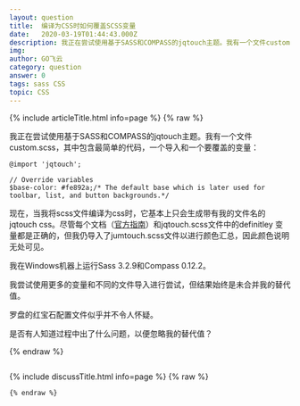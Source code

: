 ```yaml
---
layout: question
title:  编译为CSS时如何覆盖SCSS变量
date:   2020-03-19T01:44:43.000Z
description: 我正在尝试使用基于SASS和COMPASS的jqtouch主题。我有一个文件custom.scss，其中包含最简单的代码，一个导入和一个要覆盖的变量：...
img: 
author: GO飞云
category: question
answer: 0
tags: sass CSS
topic: CSS
---
```

<div class="article-root">
  <div class="article">
    {% include articleTitle.html info=page %}
    {% raw %}
    <div class="article-content"><p><font style="vertical-align: inherit;"><font style="vertical-align: inherit;">我正在尝试使用基于SASS和COMPASS的jqtouch主题。</font><font style="vertical-align: inherit;">我有一个文件custom.scss，其中包含最简单的代码，一个导入和一个要覆盖的变量：</font></font></p>

<pre><code>@import 'jqtouch';<font></font>
<font></font>
// Override variables<font></font>
$base-color: #fe892a;/* The default base which is later used for toolbar, list, and button backgrounds.*/<font></font>
</code></pre>

<p><font style="vertical-align: inherit;"><font style="vertical-align: inherit;">现在，当我将scss文件编译为css时，它基本上只会生成带有我的文件名的jqtouch css。</font><font style="vertical-align: inherit;">尽管每个文档（</font></font><a href="http://www.sencha.com/blog/an-introduction-to-theming-sencha-touch/" rel="noreferrer"><font style="vertical-align: inherit;"><font style="vertical-align: inherit;">官方指南</font></font></a><font style="vertical-align: inherit;"><font style="vertical-align: inherit;">）和jqtouch.scss文件中的definitley </font><font style="vertical-align: inherit;">变量都是正确的</font><font style="vertical-align: inherit;">，但我仍导入了jumtouch.scss文件以进行颜色汇总，因此</font><font style="vertical-align: inherit;">颜色说明无处可见</font><font style="vertical-align: inherit;">。</font></font></p>

<p><font style="vertical-align: inherit;"><font style="vertical-align: inherit;">我在Windows机器上运行Sass 3.2.9和Compass 0.12.2。</font></font></p>

<p><font style="vertical-align: inherit;"><font style="vertical-align: inherit;">我尝试使用更多的变量和不同的文件导入进行尝试，但结果始终是未合并我的替代值。</font></font></p>

<p><font style="vertical-align: inherit;"><font style="vertical-align: inherit;">罗盘的红宝石配置文件似乎并不令人怀疑。</font></font></p>

<p><font style="vertical-align: inherit;"><font style="vertical-align: inherit;">是否有人知道过程中出了什么问题，以便忽略我的替代值？</font></font></p></div>
    {% endraw %}
  </div>
  <p style="height: 0;width:0;overflow: hidden;"> 第2222篇《编译为CSS时如何覆盖SCSS变量》来自Winter(https://github.com/aiyld/aiyld.github.io)的站点</p>
  <div class="discuss-wrapper">
    {% include discussTitle.html info=page %}
    {% raw %}
    
    {% endraw %}
  </div>
<div>
